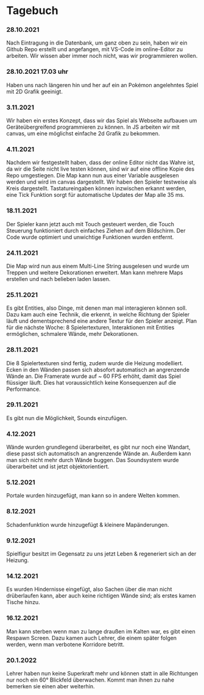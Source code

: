 # Tagebuch

### 28.10.2021

Nach Eintragung in die Datenbank, um ganz oben zu sein, haben wir ein Github Repo erstellt und angefangen, mit VS-Code im online-Editor zu arbeiten. 
Wir wissen aber immer noch nicht, was wir programmieren wollen.

### 28.10.2021 17.03 uhr 

Haben uns nach längeren hin und her auf ein an Pokémon angelehntes Spiel mit 2D Grafik geeinigt.

### 3.11.2021 

Wir haben ein erstes Konzept, dass wir das Spiel als Webseite aufbauen um Geräteübergreifend programmieren zu können.
In JS arbeiten wir mit canvas, um eine möglichst einfache 2d Grafik zu bekommen.

### 4.11.2021 

Nachdem wir festgestellt haben, dass der online Editor nicht das Wahre ist, da wir die Seite nicht live testen können, sind wir auf eine offline Kopie des Repo umgestiegen.
Die Map kann nun aus einer Variable ausgelesen werden und wird im canvas dargestellt. Wir haben den Spieler testweise als Kreis dargestellt. Tastatureingaben können inzwischen erkannt werden, eine Tick Funktion sorgt für automatische Updates der Map alle 35 ms.

### 18.11.2021

Der Spieler kann jetzt auch mit Touch gesteuert werden, die Touch Steuerung funktioniert durch einfaches Ziehen auf dem Bildschirm.
Der Code wurde optimiert und unwichtige Funktionen wurden entfernt.

### 24.11.2021

Die Map wird nun aus einem Multi-Line String ausgelesen und wurde um Treppen und weitere Dekorationen erweitert. Man kann mehrere Maps erstellen und nach belieben laden lassen.

### 25.11.2021

Es gibt Entities, also Dinge, mit denen man mal interagieren können soll. Dazu kam auch eine Technik, die erkennt, in welche Richtung der Spieler läuft und dementsprechend eine andere Textur für den Spieler anzeigt.
Plan für die nächste Woche: 8 Spielertexturen, Interaktionen mit Entities ermöglichen, schmalere Wände, mehr Dekorationen.

### 28.11.2021

Die 8 Spielertexturen sind fertig, zudem wurde die Heizung modelliert. Ecken in den Wänden passen sich absofort automatisch an angrenzende Wände an. 
Die Framerate wurde auf ~ 60 FPS erhöht, damit das Spiel flüssiger läuft. Dies hat voraussichtlich keine Konsequenzen auf die Performance.

### 29.11.2021

Es gibt nun die Möglichkeit, Sounds einzufügen.

### 4.12.2021

Wände wurden grundlegend überarbeitet, es gibt nur noch eine Wandart, diese passt sich automatisch an angrenzende Wände an. Außerdem kann man sich nicht mehr durch Wände buggen.
Das Soundsystem wurde überarbeitet und ist jetzt objektorientiert.

### 5.12.2021

Portale wurden hinzugefügt, man kann so in andere Welten kommen.

### 8.12.2021

Schadenfunktion wurde hinzugefügt & kleinere Mapänderungen.

### 9.12.2021

Spielfigur besitzt im Gegensatz zu uns jetzt Leben & regeneriert sich an der Heizung.

### 14.12.2021

Es wurden Hindernisse eingefügt, also Sachen über die man nicht drüberlaufen kann, aber auch keine richtigen Wände sind; als erstes kamen Tische hinzu.

### 16.12.2021

Man kann sterben wenn man zu lange draußen im Kalten war, es gibt einen Respawn Screen.
Dazu kamen auch Lehrer, die einem später folgen werden, wenn man verbotene Korridore betritt.

### 20.1.2022

Lehrer haben nun keine Superkraft mehr und können statt in alle Richtungen nur noch ein 60° Blickfeld überwachen. Kommt man ihnen zu nahe bemerken sie einen aber weiterhin.